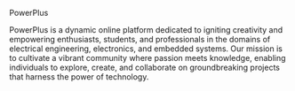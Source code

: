 PowerPlus

PowerPlus is a dynamic online platform dedicated to igniting creativity and empowering enthusiasts, students, and professionals in the domains of electrical engineering, electronics, and embedded systems. Our mission is to cultivate a vibrant community where passion meets knowledge, enabling individuals to explore, create, and collaborate on groundbreaking projects that harness the power of technology.
